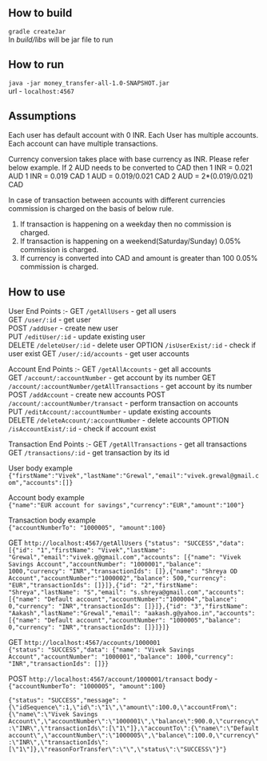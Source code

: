 ## How to build
`gradle createJar`  
In *build/libs* will be jar file to run

## How to run
`java -jar money_transfer-all-1.0-SNAPSHOT.jar`  
url - `localhost:4567`

## Assumptions
Each user has default account with 0 INR.
Each User has multiple accounts.
Each account can have multiple transactions.
  
Currency conversion takes place with base 
currency as INR. Please refer below example.
If 2 AUD needs to be converted to CAD then
1 INR = 0.021 AUD
1 INR = 0.019 CAD
1 AUD = 0.019/0.021 CAD
2 AUD = 2*(0.019/0.021) CAD

In case of transaction between accounts with 
different currencies commission is charged on
the basis of below rule.
1) If transaction is happening on a weekday then
no commission is charged.
2) If transaction is happening on a weekend(Saturday/Sunday)
0.05% commission is charged.
3) If currency is converted into CAD and amount is greater than
100 0.05% commission is charged.


## How to use


User End Points :-
GET `/getAllUsers` - get all users  
GET `/user/:id` - get user  
POST `/addUser` - create new user  
PUT `/editUser/:id` - update existing user  
DELETE `/deleteUser/:id` - delete user
OPTION `/isUserExist/:id` - check if user exist 
GET `/user/:id/accounts` - get user accounts   

Account End Points :-
GET `/getAllAccounts` - get all accounts  
GET `/account/:accountNumber` - get account by its number
GET `/account/:accountNumber/getAllTransactions` - get account by its number  
POST `/addAccount` - create new accounts
POST `/account/:accountNumber/transact` - perform transaction on accounts   
PUT `/editAccount/:accountNumber` - update existing accounts  
DELETE `/deleteAccount/:accountNumber` - delete accounts 
OPTION `/isAccountExist/:id` - check if account exist 

Transaction End Points :-
GET `/getAllTransactions` - get all transactions   
GET `/transactions/:id` - get transaction by its id  

User body example  
`{"firstName":"Vivek","lastName":"Grewal","email":"vivek.grewal@gmail.com","accounts":[]}`

Account body example   
`{"name":"EUR account for savings","currency":"EUR","amount":"100"}`

Transaction body example   
`{"accountNumberTo": "1000005", "amount":100}`

GET `http://localhost:4567/getAllUsers` 
`{"status": "SUCCESS","data": [{"id": "1","firstName": "Vivek","lastName": "Grewal","email":"vivek.g@gmail.com","accounts": [{"name": "Vivek Savings Account","accountNumber": "1000001","balance": 1000,"currency": "INR","transactionIds": []},{"name": "Shreya OD Account","accountNumber":"1000002","balance": 500,"currency": "EUR","transactionIds": []}]},{"id": "2","firstName": "Shreya","lastName": "S","email": "s.shreya@gmail.com","accounts": [{"name": "Default account","accountNumber":"1000004","balance": 0,"currency": "INR","transactionIds": []}]},{"id": "3","firstName": "Aakash","lastName":"Grewal","email": "aakash.g@yahoo.in","accounts": [{"name": "Default account","accountNumber": "1000005","balance": 0,"currency": "INR","transactionIds": []}]}]}`


GET `http://localhost:4567/accounts/1000001`  
`{"status": "SUCCESS","data": {"name": "Vivek Savings Account","accountNumber": "1000001","balance": 1000,"currency": "INR","transactionIds": []}}`

POST `http://localhost:4567/account/1000001/transact`   body - `{"accountNumberTo": "1000005", "amount":100}`

`{"status": "SUCCESS","message": "{\"idSequence\":1,\"id\":\"1\",\"amount\":100.0,\"accountFrom\":{\"name\":\"Vivek Savings Account\",\"accountNumber\":\"1000001\",\"balance\":900.0,\"currency\":\"INR\",\"transactionIds\":[\"1\"]},\"accountTo\":{\"name\":\"Default account\",\"accountNumber\":\"1000005\",\"balance\":100.0,\"currency\":\"INR\",\"transactionIds\":[\"1\"]},\"reasonForTransfer\":\"\",\"status\":\"SUCCESS\"}"}`